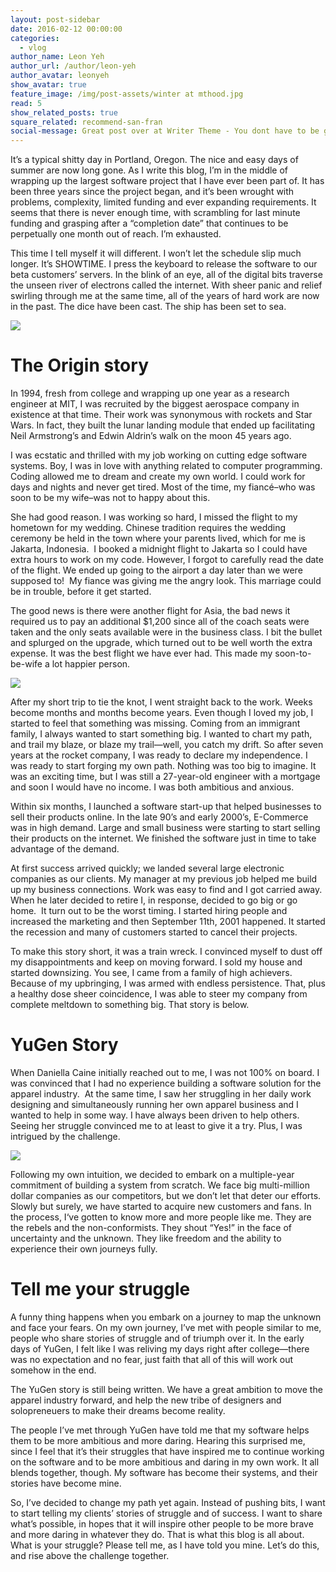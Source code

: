 ```yaml
---
layout: post-sidebar
date: 2016-02-12 00:00:00
categories:
  - vlog
author_name: Leon Yeh
author_url: /author/leon-yeh
author_avatar: leonyeh
show_avatar: true
feature_image: /img/post-assets/winter at mthood.jpg
read: 5
show_related_posts: true
square_related: recommend-san-fran
social-message: Great post over at Writer Theme - You dont have to be great to get started
---
```



It’s a typical shitty day in Portland, Oregon. The nice and easy days of summer are now long gone. As I write this blog, I’m in the middle of wrapping up the largest software project that I have ever been part of. It has been three years since the project began, and it’s been wrought with problems, complexity, limited funding and ever expanding requirements. It seems that there is never enough time, with scrambling for last minute funding and grasping after a “completion date” that continues to be perpetually one month out of reach. I’m exhausted.

This time I tell myself it will different. I won’t let the schedule slip much longer. It’s SHOWTIME. I press the keyboard to release the software to our beta customers’ servers. In the blink of an eye, all of the digital bits traverse the unseen river of electrons called the internet. With sheer panic and relief swirling through me at the same time, all of the years of hard work are now in the past. The dice have been cast. The ship has been set to sea.

![](/uploads/versions/3---x----2500-1875x---.jpg)

# The Origin story

In 1994, fresh from college and wrapping up one year as a research engineer at MIT, I was recruited by the biggest aerospace company in existence at that time. Their work was synonymous with rockets and Star Wars. In fact, they built the lunar landing module that ended up facilitating Neil Armstrong’s and Edwin Aldrin’s walk on the moon 45 years ago.

I was ecstatic and thrilled with my job working on cutting edge software systems. Boy, I was in love with anything related to computer programming. Coding allowed me to dream and create my own world. I could work for days and nights and never get tired. Most of the time, my fianc&eacute;–who was soon to be my wife–was not to happy about this.

She had good reason. I was working so hard, I missed the flight to my hometown for my wedding. Chinese tradition requires the wedding ceremony be held in the town where your parents lived, which for me is Jakarta, Indonesia. &nbsp;I booked a midnight flight to Jakarta so I could have extra hours to work on my code. However, I forgot to carefully read the date of the flight. We ended up going to the airport a day later than we were supposed to! &nbsp;My fiance was giving me the angry look. This marriage could be in trouble, before it get started.

The good news is there were another flight for Asia, the bad news it required us to pay an additional $1,200 since all of the coach seats were taken and the only seats available were in the business class. I bit the bullet and splurged on the upgrade, which turned out to be well worth the extra expense. It was the best flight we have ever had. This made my soon-to-be-wife a lot happier person.

![](/uploads/versions/2---x----2500-1875x---.jpg)

After my short trip to tie the knot, I went straight back to the work. Weeks become months and months become years. Even though I loved my job, I started to feel that something was missing. Coming from an immigrant family, I always wanted to start something big. I wanted to chart my path, and trail my blaze, or blaze my trail—well, you catch my drift. So after seven years at the rocket company, I was ready to declare my independence. I was ready to start forging my own path. Nothing was too big to imagine. It was an exciting time, but I was still a 27-year-old engineer with a mortgage and soon I would have no income. I was both ambitious and anxious.

Within six months, I launched a software start-up that helped businesses to sell their products online. In the late 90’s and early 2000’s, E-Commerce was in high demand. Large and small business were starting to start selling their products on the internet. We finished the software just in time to take advantage of the demand.

At first success arrived quickly; we landed several large electronic companies as our clients. My manager at my previous job helped me build up my business connections. Work was easy to find and I got carried away. When he later decided to retire I, in response, decided to go big or go home. &nbsp;It turn out to be the worst timing. I started hiring people and increased the marketing and then September 11th, 2001 happened. It started the recession and many of customers started to cancel their projects.

To make this story short, it was a train wreck. I convinced myself to dust off my disappointments and keep on moving forward. I sold my house and started downsizing. You see, I came from a family of high achievers. Because of my upbringing, I was armed with endless persistence. That, plus a healthy dose sheer coincidence, I was able to steer my company from complete meltdown to something big. That story is below.

# YuGen Story

When Daniella Caine initially reached out to me, I was not 100% on board. I was convinced that I had no experience building a software solution for the apparel industry. &nbsp;At the same time, I saw her struggling in her daily work designing and simultaneously running her own apparel business and I wanted to help in some way. I have always been driven to help others. Seeing her struggle convinced me to at least to give it a try. Plus, I was intrigued by the challenge.

![](/uploads/versions/4---x----2500-3333x---.jpg)

Following my own intuition, we decided to embark on a multiple-year commitment of building a system from scratch. We face big multi-million dollar companies as our competitors, but we don’t let that deter our efforts. Slowly but surely, we have started to acquire new customers and fans. In the process, I‘ve gotten to know more and more people like me. They are the rebels and the non-conformists. They shout “Yes!” in the face of uncertainty and the unknown. They like freedom and the ability to experience their own journeys fully.

# Tell me your struggle

A funny thing happens when you embark on a journey to map the unknown and face your fears. On my own journey, I’ve met with people similar to me, people who share stories of struggle and of triumph over it. In the early days of YuGen, I felt like I was reliving my days right after college—there was no expectation and no fear, just faith that all of this will work out somehow in the end.

The YuGen story is still being written. We have a great ambition to move the apparel industry forward, and help the new tribe of designers and solopreneuers to make their dreams become reality. &nbsp;

The people I’ve met through YuGen have told me that my software helps them to be more ambitious and more daring. Hearing this surprised me, since I feel that it’s their struggles that have inspired me to continue working on the software and to be more ambitious and daring in my own work. It all blends together, though. My software has become their systems, and their stories have become mine.

So, I’ve decided to change my path yet again. Instead of pushing bits, I want to start telling my clients’ stories of struggle and of success. I want to share what’s possible, in hopes that it will inspire other people to be more brave and more daring in whatever they do. That is what this blog is all about. What is your struggle? Please tell me, as I have told you mine. Let’s do this, and rise above the challenge together.